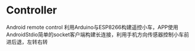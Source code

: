 # Controller
Android remote control
利用Arduino与ESP8266构建遥控小车，APP使用AndroidStdio简单的socket客户端构建长连接，利用手机方向传感器控制小车前进后退，左转右转
